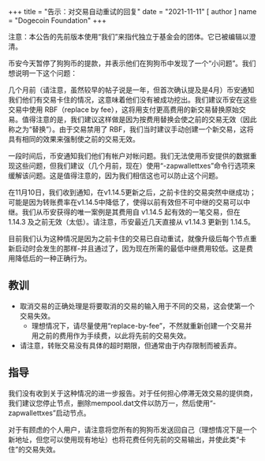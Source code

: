 
+++
title = "告示：对交易自动重试的回复"
date = "2021-11-11"
[ author ]
  name = "Dogecoin Foundation"
+++

注意：本公告的先前版本使用“我们”来指代独立于基金会的团体。它已被编辑以澄清。

币安今天暂停了狗狗币的提款，并表示他们在狗狗币中发现了一个“小问题”。我们想说明一下这个问题：

几个月前（请注意，虽然较早的帖子说是一年，但首次确认提及是4月）币安通知我们他们有交易卡住的情况，这意味着他们没有被成功挖出。我们建议币安在这些交易中使用 RBF（replace by fee），这将用支付更高费用的新交易替换原始交易。值得注意的是，我们建议这样做是因为按费用替换会使之前的交易无效（因此称之为“替换”）。由于交易禁用了 RBF，我们当时建议手动创建一个新交易，这将具有相同的效果来强制使之前的交易无效。

一段时间后，币安通知我们他们有帐户对帐问题。我们无法使用币安提供的数据重现这些问题，但我们建议（几个月前，现在）使用“-zapwallettxes”命令行选项来缓解该问题。这是值得注意的，因为我们相信这也可以防止这个问题。

在11月10日，我们收到通知，在v1.14.5更新之后，之前卡住的交易突然中继成功；可能是因为转账费率在v1.14.5中降低了，使得以前有效但不可中继的交易可以中继。我们从币安获得的唯一案例是其费用自 v1.14.5 起有效的一笔交易，但在 1.14.3 及之前无效（太低）。请注意，币安最近几天直接从 v1.14.3 更新到 1.14.5。

目前我们认为这种情况是因为之前卡住的交易已自动重试，就像升级后每个节点重新启动时会发生的那样-并且通过了，因为现在所需的最低中继费用较低。这是费用降低后的一种正确行为。

## 教训

* 取消交易的正确处理是将要取消的交易的输入用于不同的交易，这会使第一个交易失效。
  * 理想情况下，请尽量使用“replace-by-fee”，不然就重新创建一个交易并用之前的费用作为手续费，以此将先前的交易失效。
* 请注意，转账交易没有具体的超时期限，但通常由于内存限制而被丢弃。

## 指导

我们没有收到关于这种情况的进一步报告。对于任何担心停滞无效交易的提供商，我们建议您停止节点，删除mempool.dat文件以防万一，然后使用“-zapwallettxes”启动节点。

对于有顾虑的个人用户，请注意将您所有的狗狗币发送回自己（理想情况下是一个新地址，但您可以使用现有地址）也将花费任何先前的交易输出，并使此类“卡住”的交易失效。

